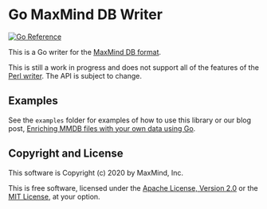 # Go MaxMind DB Writer

[![Go Reference](https://pkg.go.dev/badge/github.com/maxmind/mmdbwriter.svg)](https://pkg.go.dev/github.com/maxmind/mmdbwriter)

This is a Go writer for the [MaxMind DB format](https://github.com/maxmind/MaxMind-DB).

This is still a work in progress and does not support all of the features
of the [Perl writer](https://github.com/maxmind/MaxMind-DB-Reader-perl). The
API is subject to change.

## Examples

See the `examples` folder for examples of how to use this library or our blog
post,
[Enriching MMDB files with your own data using Go](https://blog.maxmind.com/2020/09/01/enriching-mmdb-files-with-your-own-data-using-go/).

## Copyright and License

This software is Copyright (c) 2020 by MaxMind, Inc.

This is free software, licensed under the [Apache License, Version
2.0](LICENSE-APACHE) or the [MIT License](LICENSE-MIT), at your option.
